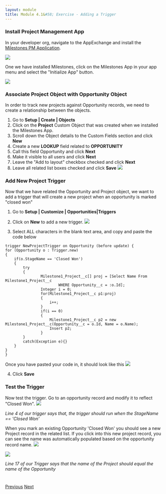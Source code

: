 ```yaml
---
layout: module
title: Module 4.1&#58; Exercise - Adding a Trigger
---
```


### Install Project Management App 
In your developer org, navigate to the AppExchange and install the [Milestones PM Application](https://appexchange.salesforce.com/listingDetail?listingId=a0N30000003ItrEEAS). 


![](http://i.imgur.com/3HEG3li.jpg)


One we have installed Milestones, click on the Milestones App in your app menu and select the "Initialize App" button. 

![](http://i.imgur.com/VIdKL8s.jpg)


### Associate Project Object with Opportunity Object
In order to track new projects against Opportunity records, we need to create a relationship between the objects. 

1. Go to **Setup | Create | Objects**
2. Click on the **Project** Custom Object that was created when we installed the Milestones App. 
3. Scroll down the Object details to the Custom Fields section and click **New** 
4. Create a new **LOOKUP** field related to **OPPORTUNITY** 
5. Call this field Opportunity and click **Next** 
6. Make it visible to all users and click **Next** 
7. Leave the "Add to layout" checkbox checked and click **Next** 
8. Leave all related list boxes checked and click **Save** 
![](http://i.imgur.com/eJnewGz.jpg)


### Add New Project Trigger
Now that we have related the Opportunity and Project object, we want to add a trigger that will create a new project when an opportunity is marked "closed won"
1. Go to **Setup | Customize | Opportunities|Triggers**

2. Click on **New** to add a new trigger.
![](http://i.imgur.com/Xj4VugE.jpg)

3. Select ALL characters in the blank text area, and copy and paste the code below


```
trigger NewProjectTrigger on Opportunity (before update) {
for (Opportunity o : Trigger.new)
{
    if(o.StageName == 'Closed Won')
    {
        try
        {
                Milestone1_Project__c[] proj = [Select Name From Milestone1_Project__c
                        WHERE Opportunity__c = :o.Id];
                Integer i = 0;
                for(Milestone1_Project__c p1:proj)
                {
                    i++;
                }
                if(i == 0) 
                {
                    Milestone1_Project__c p2 = new Milestone1_Project__c(Opportunity__c = o.Id, Name = o.Name);
                    Insert p2;
                }
        }
        catch(Exception e){}    
    }
}
}
```

Once you have pasted your code in, it should look like this
![](http://i.imgur.com/tVkuUlu.jpg)

4. Click **Save**


### Test the Trigger
Now test the trigger. Go to an opportunity record and modify it to reflect "Closed Won". 
![](http://i.imgur.com/VLinJ5n.jpg)

_Line 4 of our trigger says that, the trigger should run when the StageName == 'Closed Won'_


When you mark an existing Opportunity 'Closed Won' you should see a new Project record in the related list. If you click into this new project record, you can see the name was automatically populated based on the opportunity record name. 
![](http://i.imgur.com/bwZMX9z.jpg)

![](http://i.imgur.com/DNiYOvD.jpg)

_Line 17 of our Trigger says that the name of the Project should equal the name of the Opportunity_




<div class="row" style="margin-top:40px;">
<div class="col-sm-12">
<a href="4-apex-triggers.html" class="btn btn-default"><i class="glyphicon glyphicon-chevron-left"></i> Previous</a>
<a href="4.2-exercise-edit-and-test-trigger.html" class="btn btn-default pull-right">Next <i class="glyphicon glyphicon-chevron-right"></i></a>
</div>
</div>
